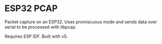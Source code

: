# ESP32 PCAP

Packet capture on an ESP32. Uses promiscuous mode and sends data over serial to be processed with libpcap.

Requires ESP IDF. Built with v5.
